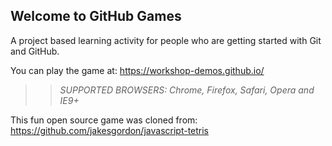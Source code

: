 ## Welcome to GitHub Games

A project based learning activity for people who are getting started with Git and GitHub.

You can play the game at: https://workshop-demos.github.io/

>> _*SUPPORTED BROWSERS*: Chrome, Firefox, Safari, Opera and IE9+_

This fun open source game was cloned from: https://github.com/jakesgordon/javascript-tetris
